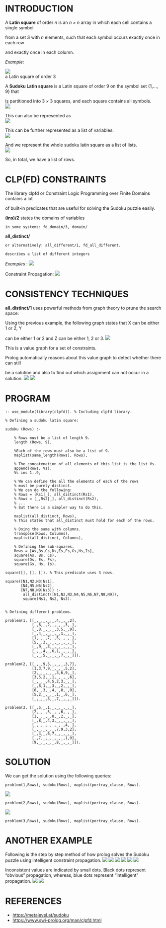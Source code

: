 # INTRODUCTION

A **Latin square** of order _n_ is an _n × n_ array in which each cell contains a single symbol

from a set _S_ with _n_ elements, such that each symbol occurs exactly once in each row

and exactly once in each column.

_Example:_

![](sudoku-screenshots/latin.png)<br>
a Latin square of order 3

A **Sudoku Latin square** is a Latin square of order 9 on the symbol set {1,..., 9} that

is partitioned into 3 _×_ 3 squares, and each square contains all symbols.<br>
![](sudoku-screenshots/1.png)

This can also be represented as<br>
![](sudoku-screenshots/2.png)

This can be further represented as a list of variables:<br>
![](sudoku-screenshots/3.png)

And we represent the whole sudoku latin square as a list of lists.<br>
![](sudoku-screenshots/4.png)

So, in total, we have a list of rows.


# CLP(FD) CONSTRAINTS

The library clpfd or Constraint Logic Programming over Finite Domains contains a lot

of built-in predicates that are useful for solving the Sudoku puzzle easily.

**(ins)/2** states the domains of variables

    in some systems: fd_domain/3, domain/

**all_distinct/**

    or alternatively: all_different/1, fd_all_different.

    describes a list of different integers

_Examples_ :
![](sudoku-screenshots/s1.png)

Constraint Propagation:
![](sudoku-screenshots/s2.png)

# CONSISTENCY TECHNIQUES

**all_distinct/1** uses powerful methods from graph theory to prune the search space:

Using the previous example, the following graph states that X can be either 1 or 2, Y

can be either 1 or 2 and Z can be either 1, 2 or 3.
![](sudoku-screenshots/g1.png)

This is a value graph for a set of constraints.

Prolog automatically reasons about this value graph to detect whether there can still

be a solution and also to find out which assignment can not occur in a solution.
![](sudoku-screenshots/g2.png) ![](sudoku-screenshots/g3.png)

# PROGRAM

```
:- use_module(library(clpfd)). % Including clpfd library.

% Defining a sudoku latin square:

sudoku (Rows) :-

    % Rows must be a list of length 9.
    length (Rows, 9),

    %Each of the rows must also be a list of 9.
    maplist(same_length(Rows), Rows),

    % The concatenation of all elements of this list is the list Vs.
    append(Rows, Vs),
    Vs ins 1..9,

    % We can define the all the elements of each of the rows
    % must be purely distinct.
    % We can do the following:
    % Rows = [Rs1|_], all_distinct(Rs1),
    % Rows = [_,Rs2|_], all_distinct(Rs2),
    % ...
    % But there is a simpler way to do this.

    maplist(all_distinct, Rows),
    % This states that all_distinct must hold for each of the rows.

    % Doing the same with columns.
    transpose(Rows, Columns),
    maplist(all_distinct, Columns),

    % Defining the sub-squares.
    Rows = [As,Bs,Cs,Ds,Es,Fs,Gs,Hs,Is],
    square(As, Bs, Cs),
    square(Ds, Es, Fs),
    square(Gs, Hs, Is).

square([], [], []). % This predicate uses 3 rows.

square([N1,N2,N3|Ns1],
       [N4,N5,N6|Ns2],
       [N7,N8,N9|Ns3]) :-
        all_distinct([N1,N2,N3,N4,N5,N6,N7,N8,N9]),
        square(Ns1, Ns2, Ns3).


% Defining different problems.

problem(1, [[_,_,_,_,_,4,_,_,2],
            [_,6,_,2,_,_,_,3,_],
            [_,8,_,_,_,3,5,_,9],
            [_,4,_,_,_,_,1,_,_],
            [1,_,_,7,_,5,_,_,_],
            [5,_,3,_,_,_,_,_,_],
            [_,9,_,3,_,_,_,_,_],
            [_,_,4,_,6,1,_,_,_],
            [_,_,5,_,_,_,7,_,_]]).

problem(2, [[_,_,9,5,_,_,_,3,7],
            [1,3,7,9,_,_,_,5,2],
            [2,_,_,_,_,3,6,9,_],
            [3,5,2,_,1,_,_,_,6],
            [_,_,_,4,5,2,3,_,_],
            [_,8,1,_,3,_,2,_,_],
            [6,_,3,_,4,_,8,_,9],
            [5,2,_,_,_,1,_,6,_],
            [_,_,_,3,_,7,_,_,_]]).

problem(3, [[_,5,_,1,_,_,_,_,_],
            [2,_,_,5,_,_,6,_,_],
            [1,_,_,_,8,_,2,_,_],
            [_,8,_,4,3,_,_,_,_],
            [_,_,_,_,_,_,_,4,_],
            [_,_,_,_,_,7,9,3,2],
            [_,4,_,6,7,_,_,_,_],
            [_,7,_,_,_,_,_,1,9],
            [9,_,_,_,_,8,_,_,_]]).
```

# SOLUTION

We can get the solution using the following queries:
```
problem(1,Rows), sudoku(Rows), maplist(portray_clause, Rows).
```
![](sudoku-screenshots/p1.png)
```
problem(2,Rows), sudoku(Rows), maplist(portray_clause, Rows).
```
![](sudoku-screenshots/p2.png)
```
problem(3,Rows), sudoku(Rows), maplist(portray_clause, Rows).
```

# ANOTHER EXAMPLE

Following is the step by step method of how prolog solves the Sudoku puzzle using
intelligent constraint propagation.
![](sudoku-screenshots/01.png) ![](sudoku-screenshots/02.png)
![](sudoku-screenshots/03.png) ![](sudoku-screenshots/04.png)
![](sudoku-screenshots/05.png) ![](sudoku-screenshots/06.png)

Inconsistent values are indicated by small dots. Black dots represent “obvious”
propagation, whereas, blue dots represent “intelligent” propagation.
![](sudoku-screenshots/07.png) ![](sudoku-screenshots/08.png)

# REFERENCES

- https://metalevel.at/sudoku
- https://www.swi-prolog.org/man/clpfd.html